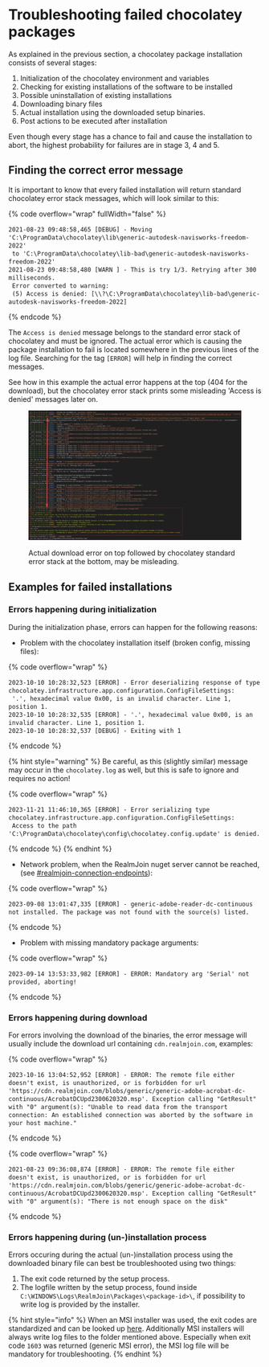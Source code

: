 # Troubleshooting failed chocolatey packages

As explained in the previous section, a chocolatey package installation consists of several stages:

1. Initialization of the chocolatey environment and variables
2. Checking for existing installations of the software to be installed
3. Possible uninstallation of existing installations
4. Downloading binary files
5. Actual installation using the downloaded setup binaries.
6. Post actions to be executed after installation

Even though every stage has a chance to fail and cause the installation to abort, the highest probability for failures are in stage 3, 4 and 5.

## Finding the correct error message

It is important to know that every failed installation will return standard chocolatey error stack messages, which will look similar to this:

{% code overflow="wrap" fullWidth="false" %}
```log
2021-08-23 09:48:58,465 [DEBUG] - Moving 'C:\ProgramData\chocolatey\lib\generic-autodesk-navisworks-freedom-2022'
 to 'C:\ProgramData\chocolatey\lib-bad\generic-autodesk-navisworks-freedom-2022'
2021-08-23 09:48:58,480 [WARN ] - This is try 1/3. Retrying after 300 milliseconds.
 Error converted to warning:
 (5) Access is denied: [\\?\C:\ProgramData\chocolatey\lib-bad\generic-autodesk-navisworks-freedom-2022]
```
{% endcode %}

The `Access is denied` message belongs to the standard error stack of chocolatey and must be ignored. The actual error which is causing the package installation to fail is located somewhere in the previous lines of the log file. Searching for the tag `[ERROR]` will help in finding the correct messages.

See how in this example the actual error happens at the top (404 for the download), but the chocolatey error stack prints some misleading 'Access is denied' messages later on.

<figure><img src="../../../.gitbook/assets/choco-error-stack.png" alt=""><figcaption><p>Actual download error on top followed by chocolatey standard error stack at the bottom, may be misleading.</p></figcaption></figure>

## Examples for failed installations

### Errors happening during initialization

During the initialization phase, errors can happen for the following reasons:

* Problem with the chocolatey installation itself (broken config, missing files):

{% code overflow="wrap" %}
```log
2023-10-10 10:28:32,523 [ERROR] - Error deserializing response of type chocolatey.infrastructure.app.configuration.ConfigFileSettings:
 '.', hexadecimal value 0x00, is an invalid character. Line 1, position 1.
2023-10-10 10:28:32,535 [ERROR] - '.', hexadecimal value 0x00, is an invalid character. Line 1, position 1.
2023-10-10 10:28:32,537 [DEBUG] - Exiting with 1
```
{% endcode %}

{% hint style="warning" %}
Be careful, as this (slightly similar) message may occur in the `chocolatey.log` as well, but this is safe to ignore and requires no action!

{% code overflow="wrap" %}
```log
2023-11-21 11:46:10,365 [ERROR] - Error serializing type chocolatey.infrastructure.app.configuration.ConfigFileSettings:
 Access to the path 'C:\ProgramData\chocolatey\config\chocolatey.config.update' is denied.
```
{% endcode %}
{% endhint %}

* Network problem, when the RealmJoin nuget server cannot be reached, (see [#realmjoin-connection-endpoints](../../../realmjoin-deployment/infrastructure/#realmjoin-connection-endpoints "mention")):

{% code overflow="wrap" %}
```log
2023-09-08 13:01:47,335 [ERROR] - generic-adobe-reader-dc-continuous not installed. The package was not found with the source(s) listed.
```
{% endcode %}

* Problem with missing mandatory package arguments:

{% code overflow="wrap" %}
```log
2023-09-14 13:53:33,982 [ERROR] - ERROR: Mandatory arg 'Serial' not provided, aborting!
```
{% endcode %}



### Errors happening during download

For errors involving the download of the binaries, the error message will usually include the download url containing `cdn.realmjoin.com`, examples:

{% code overflow="wrap" %}
```log
2023-10-16 13:04:52,952 [ERROR] - ERROR: The remote file either doesn't exist, is unauthorized, or is forbidden for url 'https://cdn.realmjoin.com/blobs/generic/generic-adobe-acrobat-dc-continuous/AcrobatDCUpd2300620320.msp'. Exception calling "GetResult" with "0" argument(s): "Unable to read data from the transport connection: An established connection was aborted by the software in your host machine."
```
{% endcode %}

{% code overflow="wrap" %}
```log
2021-08-23 09:36:08,874 [ERROR] - ERROR: The remote file either doesn't exist, is unauthorized, or is forbidden for url 'https://cdn.realmjoin.com/blobs/generic/generic-adobe-acrobat-dc-continuous/AcrobatDCUpd2300620320.msp'. Exception calling "GetResult" with "0" argument(s): "There is not enough space on the disk"
```
{% endcode %}



### Errors happening during (un-)installation process

Errors occuring during the actual (un-)installation process using the downloaded binary file can best be troubleshooted using two things:

1. The exit code returned by the setup process.
2. The logfile written by the setup process, found inside `C:\WINDOWS\Logs\RealmJoin\Packages\<package-id>\`, if possibility to write log is provided by the installer.

{% hint style="info" %}
When an MSI installer was used, the exit codes are standardized and can be looked up [here](https://learn.microsoft.com/en-us/windows/win32/msi/error-codes). Additionally MSI installers will always write log files to the folder mentioned above. Especially when exit code `1603` was returned (generic MSI error), the MSI log file will be mandatory for troubleshooting.
{% endhint %}
